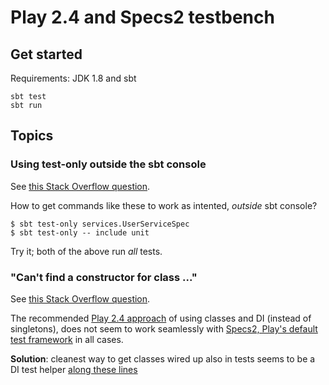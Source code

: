 

# Play 2.4 and Specs2 testbench

## Get started

Requirements: JDK 1.8 and sbt

```
sbt test
sbt run
```

## Topics

### Using test-only outside the sbt console

See [this Stack Overflow question](http://stackoverflow.com/q/34360892/56285).

How to get commands like these to work as intented, *outside* sbt console?

    $ sbt test-only services.UserServiceSpec
    $ sbt test-only -- include unit
  
Try it; both of the above run *all* tests.

### "Can't find a constructor for class ..."

See [this Stack Overflow question](http://stackoverflow.com/q/34159857/56285).

The recommended [Play 2.4 approach](https://www.playframework.com/documentation/2.4.x/Migration24#Dependency-Injection) of using classes and DI (instead of singletons), does not seem to work seamlessly with [Specs2, Play's default test framework](https://www.playframework.com/documentation/2.4.x/ScalaTestingWithSpecs2) in all cases.

**Solution**: cleanest way to get classes wired up also in tests seems to be
a DI test helper [along these lines](test/testhelpers/Injector.scala)


